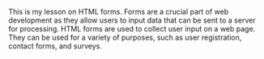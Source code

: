 This is my lesson on HTML forms.
Forms are a crucial part of web development as they allow users 
to input data that can be sent to a server for processing. 
HTML forms are used to collect user input on a web page. 
They can be used for a variety of purposes, such as user registration, contact forms, and surveys.